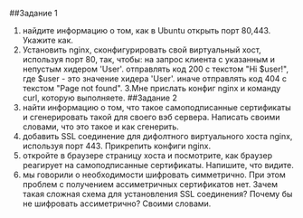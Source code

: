 ##Задание 1
1. найдите информацию о том, как в Ubuntu открыть порт 80,443. Укажите как.
2. Установить nginx, сконфигурировать свой виртуальный хост, используя порт 80, так, чтобы:
на запрос клиента с указанным и непустым хидером 'User'. отправлять код 200 с текстом "Hi $user!", где $user - это значение хидера 'User'.
иначе отправлять код 404 с текстом "Page not found".
3.Мне прислать конфиг nginx и команду curl, которую выполняете.
##Задание 2
1. найти информацию о том, что такое самоподписанные сертификаты и сгенерировать такой для своего вэб сервера. Написать своими словами, что это такое и как сгенерить.
2. добавить SSL соединение для дифолтного виртуального хоста nginx, используя порт 443. Прикрепить конфиги nginx.
3. откройте в браузере страницу хоста и посмотрите, как браузер реагирует на самоподписанные сертификаты. Напишите, что видите.
4. мы говорили о необходимости шифровать симметрично. При этом проблем с получением ассиметричных сертификатов нет. Зачем такая сложная схема для установления SSL соединения? Почему бы не шифровать ассиметрично? Своими словами.
